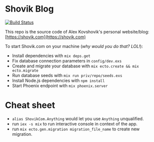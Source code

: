 # Shovik Blog

[![Build Status](https://travis-ci.org/alex-kovshovik/shovik_com.svg?branch=master)](https://travis-ci.org/alex-kovshovik/shovik_com)

This repo is the source code of Alex Kovshovik's personal website/blog: [https://shovik.com](https://shovik.com)

To start Shovik.com on your machine (_why would you do that? LOL!_):

  * Install dependencies with `mix deps.get`
  * Fix database connection parameters in `config/dev.exs`
  * Create and migrate your database with `mix ecto.create && mix ecto.migrate`
  * Run database seeds with `mix run priv/repo/seeds.exs`
  * Install Node.js dependencies with `npm install`
  * Start Phoenix endpoint with `mix phoenix.server`

# Cheat sheet

  * `alias ShovikCom.Anything` would let you use `Anything` unqualified.
  * run `iex -s mix` to run interactive console in context of the app.
  * run `mix ecto.gen.migration migration_file_name` to create new migration.
